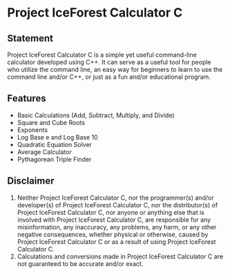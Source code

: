 # Project IceForest Calculator C

## Statement
Project IceForest Calculator C is a simple yet useful command-line calculator developed using C++.
It can serve as a useful tool for people who utilize the command line, an easy way for beginners to learn to use the
command line and/or C++, or just as a fun and/or educational program.

## Features
* Basic Calculations (Add, Subtract, Multiply, and Divide)
* Square and Cube Roots
* Exponents
* Log Base e and Log Base 10
* Quadratic Equation Solver
* Average Calculator
* Pythagorean Triple Finder

## Disclaimer
1. Neither Project IceForest Calculator C, nor the programmer(s) and/or developer(s) of Project IceForest Calculator C,
nor the distributor(s) of Project IceForest Calculator C,
nor anyone or anything else that is involved with Project IceForest Calculator C,
are responsible for any misinformation, any inaccuracy, any problems, any harm, or any other negative consequences,
whether physical or otherwise, caused by Project IceForest Calculator C
or as a result of using Project IceForest Calculator C.
2. Calculations and conversions made in Project IceForest Calculator C are not guaranteed to be accurate and/or exact.